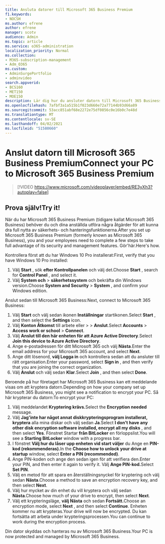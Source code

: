 ```yaml
---
title: Ansluta datorer till Microsoft 365 Business Premium
f1.keywords:
- NOCSH
ms.author: efrene
author: efrene
manager: scotv
audience: Admin
ms.topic: article
ms.service: o365-administration
localization_priority: Normal
ms.collection:
- M365-subscription-management
- Adm_O365
ms.custom:
- AdminSurgePortfolio
- adminvideo
search.appverid:
- BCS160
- MET150
- MOE150
description: Lär dig hur du ansluter datorn till Microsoft 365 Business.
ms.openlocfilehash: 7afbf3a1a515b1f023d660e72a77144b93d66a89
ms.sourcegitcommit: 53acc851abf68e2272e75df0856c0e16b0c7e48d
ms.translationtype: MT
ms.contentlocale: sv-SE
ms.lasthandoff: 04/02/2021
ms.locfileid: "51580660"
---
```

# <a name="connect-your-pc-to-microsoft-365-business-premium"></a><span data-ttu-id="0d1ec-103">Anslut datorn till Microsoft 365 Business Premium</span><span class="sxs-lookup"><span data-stu-id="0d1ec-103">Connect your PC to Microsoft 365 Business Premium</span></span>

> [!VIDEO https://www.microsoft.com/videoplayer/embed/RE3yXh3?autoplay=false]

## <a name="try-it"></a><span data-ttu-id="0d1ec-104">Prova själv!</span><span class="sxs-lookup"><span data-stu-id="0d1ec-104">Try it!</span></span>
<span data-ttu-id="0d1ec-105">När du har Microsoft 365 Business Premium (tidigare kallat Microsoft 365 Business) behöver du och dina anställda utföra några åtgärder för att kunna dra full nytta av säkerhets- och hanteringsfunktionerna.</span><span class="sxs-lookup"><span data-stu-id="0d1ec-105">After you set up Microsoft 365 Business Premium (formerly known as Microsoft 365 Business), you and your employees need to complete a few steps to take full advantage of its security and management features.</span></span> <span data-ttu-id="0d1ec-106">Gör&#39;här.</span><span class="sxs-lookup"><span data-stu-id="0d1ec-106">Here&#39;s how.</span></span>

<span data-ttu-id="0d1ec-107">Kontrollera först att du har Windows 10 Pro installerat:</span><span class="sxs-lookup"><span data-stu-id="0d1ec-107">First, verify that you have Windows 10 Pro installed:</span></span>

1. <span data-ttu-id="0d1ec-108">Välj  **Start** , sök  **efter Kontrollpanelen** och välj det.</span><span class="sxs-lookup"><span data-stu-id="0d1ec-108">Choose  **Start** , search for  **Control Panel** , and select it.</span></span>
2. <span data-ttu-id="0d1ec-109">Välj **System och**   >   **säkerhetssystem** och bekräfta din Windows version.</span><span class="sxs-lookup"><span data-stu-id="0d1ec-109">Choose  **System and Security**  >  **System** , and confirm your Windows edition.</span></span>

<span data-ttu-id="0d1ec-110">Anslut sedan till Microsoft 365 Business:</span><span class="sxs-lookup"><span data-stu-id="0d1ec-110">Next, connect to Microsoft 365 Business:</span></span>

1. <span data-ttu-id="0d1ec-111">Välj **Start** och välj sedan ikonen **Inställningar** startikonen.</span><span class="sxs-lookup"><span data-stu-id="0d1ec-111">Select  **Start** , and then select the  **Settings** icon.</span></span>
2. <span data-ttu-id="0d1ec-112">Välj **Konton Åtkomst** till arbete eller  >      >   **Anslut**.</span><span class="sxs-lookup"><span data-stu-id="0d1ec-112">Select  **Accounts** >  **Access work or school**  >  **Connect**.</span></span>
3. <span data-ttu-id="0d1ec-113">Välj **Anslut till den här enheten för att Azure Active Directory**.</span><span class="sxs-lookup"><span data-stu-id="0d1ec-113">Select  **Join this device to Azure Active Directory**.</span></span>
4. <span data-ttu-id="0d1ec-114">Ange e-postadressen för ditt Microsoft 365 och välj **Nästa**.</span><span class="sxs-lookup"><span data-stu-id="0d1ec-114">Enter the email address for your Microsoft 365 account, and select  **Next**.</span></span>
5. <span data-ttu-id="0d1ec-115">Ange ditt lösenord,  **välj Logga in** och kontrollera sedan att du ansluter till rätt organisation.</span><span class="sxs-lookup"><span data-stu-id="0d1ec-115">Enter your password, select  **Sign in** , and then verify that you are joining the correct organization.</span></span>
6. <span data-ttu-id="0d1ec-116">Välj  **Anslut** och välj sedan  **Klar**.</span><span class="sxs-lookup"><span data-stu-id="0d1ec-116">Select  **Join** , and then select  **Done**.</span></span>

<span data-ttu-id="0d1ec-117">Beroende på hur företaget har Microsoft 365 Business kan ett meddelande visas om att kryptera datorn.</span><span class="sxs-lookup"><span data-stu-id="0d1ec-117">Depending on how your company set up Microsoft 365 Business, you might see a notification to encrypt your PC.</span></span> <span data-ttu-id="0d1ec-118">Så här krypterar du datorn:</span><span class="sxs-lookup"><span data-stu-id="0d1ec-118">To encrypt your PC:</span></span>

1. <span data-ttu-id="0d1ec-119">Välj meddelandet **Kryptering krävs.**</span><span class="sxs-lookup"><span data-stu-id="0d1ec-119">Select the  **Encryption needed**  message.</span></span>
2. <span data-ttu-id="0d1ec-120">Välj  **Jag&#39;inte har något annat diskkrypteringsprogram installerat, kryptera** alla mina diskar och välj sedan  **Ja**.</span><span class="sxs-lookup"><span data-stu-id="0d1ec-120">Select  **I don&#39;t have any other disk encryption software installed, encrypt all my disks** , and then select  **Yes**.</span></span> <span data-ttu-id="0d1ec-121">Fönstret Startar **från BitLocker** en förloppslist.</span><span class="sxs-lookup"><span data-stu-id="0d1ec-121">You will see a  **Starting BitLocker**  window with a progress bar.</span></span>
3. <span data-ttu-id="0d1ec-122">I fönstret **Välj hur du låser upp enheten vid start väljer** du Ange en **PIN-kod (rekommenderas).**</span><span class="sxs-lookup"><span data-stu-id="0d1ec-122">In the  **Choose how to unlock your drive at startup**  window, select **Enter a PIN (recommended)**.</span></span>
4. <span data-ttu-id="0d1ec-123">Ange PIN-koden och ange den sedan igen för att verifiera den.</span><span class="sxs-lookup"><span data-stu-id="0d1ec-123">Enter your PIN, and then enter it again to verify it.</span></span> <span data-ttu-id="0d1ec-124">Välj **Ange PIN-kod.**</span><span class="sxs-lookup"><span data-stu-id="0d1ec-124">Select  **Set PIN**.</span></span>
5. <span data-ttu-id="0d1ec-125">Välj en metod för att spara en återställningsnyckel för kryptering och välj sedan  **Nästa**.</span><span class="sxs-lookup"><span data-stu-id="0d1ec-125">Choose a method to save an encryption recovery key, and then select  **Next**.</span></span>
6. <span data-ttu-id="0d1ec-126">Välj hur mycket av din enhet du vill kryptera och välj sedan  **Nästa**.</span><span class="sxs-lookup"><span data-stu-id="0d1ec-126">Choose how much of your drive to encrypt, then select  **Next**.</span></span>
7. <span data-ttu-id="0d1ec-127">Välj ett krypteringsläge, **välj Nästa** och sedan **Fortsätt.**</span><span class="sxs-lookup"><span data-stu-id="0d1ec-127">Choose an encryption mode, select  **Next** , and then select  **Continue**.</span></span> <span data-ttu-id="0d1ec-128">Enheten kommer nu att krypteras.</span><span class="sxs-lookup"><span data-stu-id="0d1ec-128">Your drive will now be encrypted.</span></span> <span data-ttu-id="0d1ec-129">Du kan fortsätta att arbeta under krypteringsprocessen.</span><span class="sxs-lookup"><span data-stu-id="0d1ec-129">You can continue to work during the encryption process.</span></span>

<span data-ttu-id="0d1ec-130">Din dator skyddas och hanteras nu av Microsoft 365 Business.</span><span class="sxs-lookup"><span data-stu-id="0d1ec-130">Your PC is now protected and managed by Microsoft 365 Business.</span></span>